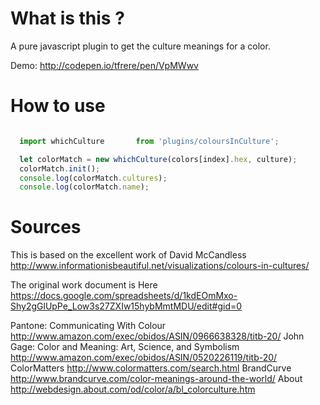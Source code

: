 # What is this ?

A pure javascript plugin to get the culture meanings for a color.

Demo: http://codepen.io/tfrere/pen/VpMWwv

# How to use

```javascript

  import whichCulture   	from 'plugins/coloursInCulture';

  let colorMatch = new whichCulture(colors[index].hex, culture);
  colorMatch.init();
  console.log(colorMatch.cultures);
  console.log(colorMatch.name);

```

# Sources

This is based on the excellent work of David McCandless
http://www.informationisbeautiful.net/visualizations/colours-in-cultures/

The original work document is Here
https://docs.google.com/spreadsheets/d/1kdEOmMxo-Shy2gGlUpPe_Low3s27ZXIw15hybMmtMDU/edit#gid=0

Pantone: Communicating With Colour	http://www.amazon.com/exec/obidos/ASIN/0966638328/titb-20/
John Gage: Color and Meaning: Art, Science, and Symbolism	http://www.amazon.com/exec/obidos/ASIN/0520226119/titb-20/
ColorMatters	http://www.colormatters.com/search.html
BrandCurve	http://www.brandcurve.com/color-meanings-around-the-world/
About	http://webdesign.about.com/od/color/a/bl_colorculture.htm
